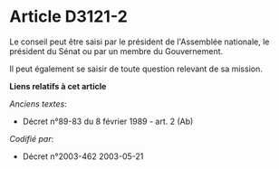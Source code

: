 # Article D3121-2

Le conseil peut être saisi par le président de l'Assemblée nationale, le président du Sénat ou par un membre du Gouvernement.

Il peut également se saisir de toute question relevant de sa mission.

**Liens relatifs à cet article**

_Anciens textes_:

  - Décret n°89-83 du 8 février 1989 - art. 2 (Ab)

_Codifié par_:

  - Décret n°2003-462 2003-05-21
